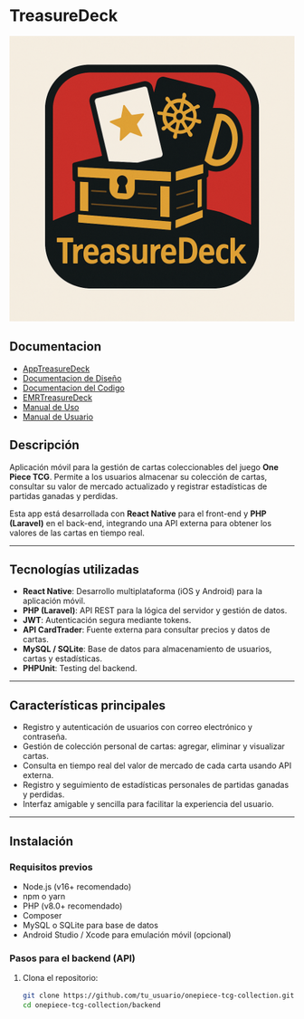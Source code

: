 # TreasureDeck

![One Piece TCG App](img/Logo.png)

## Documentacion

- [AppTreasureDeck](documentation/AppTreasureDeck.md)
- [Documentacion de Diseño](documentation/DocumentacionDeDiseño.md)
- [Documentacion del Codigo](documentation/DocumentacionDelCodigo.md)
- [EMRTreasureDeck](documentation/EMRTreasureDeck.md)
- [Manual de Uso](documentation/ManualDeUso.md)
- [Manual de Usuario](documentation/ManualDeUsuario.md)


## Descripción

Aplicación móvil para la gestión de cartas coleccionables del juego **One Piece TCG**. Permite a los usuarios almacenar su colección de cartas, consultar su valor de mercado actualizado y registrar estadísticas de partidas ganadas y perdidas.

Esta app está desarrollada con **React Native** para el front-end y **PHP (Laravel)** en el back-end, integrando una API externa para obtener los valores de las cartas en tiempo real.

---

## Tecnologías utilizadas

- **React Native**: Desarrollo multiplataforma (iOS y Android) para la aplicación móvil.
- **PHP (Laravel)**: API REST para la lógica del servidor y gestión de datos.
- **JWT**: Autenticación segura mediante tokens.
- **API CardTrader**: Fuente externa para consultar precios y datos de cartas.
- **MySQL / SQLite**: Base de datos para almacenamiento de usuarios, cartas y estadísticas.
- **PHPUnit**: Testing del backend.

---

## Características principales

- Registro y autenticación de usuarios con correo electrónico y contraseña.
- Gestión de colección personal de cartas: agregar, eliminar y visualizar cartas.
- Consulta en tiempo real del valor de mercado de cada carta usando API externa.
- Registro y seguimiento de estadísticas personales de partidas ganadas y perdidas.
- Interfaz amigable y sencilla para facilitar la experiencia del usuario.

---

## Instalación

### Requisitos previos

- Node.js (v16+ recomendado)
- npm o yarn
- PHP (v8.0+ recomendado)
- Composer
- MySQL o SQLite para base de datos
- Android Studio / Xcode para emulación móvil (opcional)

### Pasos para el backend (API)

1. Clona el repositorio:

   ```bash
   git clone https://github.com/tu_usuario/onepiece-tcg-collection.git
   cd onepiece-tcg-collection/backend
